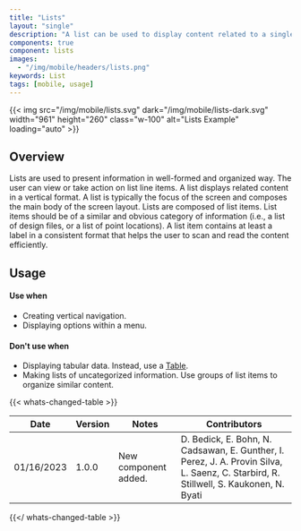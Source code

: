 ```yaml
---
title: "Lists"
layout: "single"
description: "A list can be used to display content related to a single subject."
components: true
component: lists
images:
  - "/img/mobile/headers/lists.png"
keywords: List
tags: [mobile, usage]
---
```


{{< img src="/img/mobile/lists.svg" dark="/img/mobile/lists-dark.svg" width="961" height="260" class="w-100" alt="Lists Example" loading="auto" >}}

## Overview

Lists are used to present information in well-formed and organized way. The user can view or take action on list line items. A list displays related content in a vertical format. A list is typically the focus of the screen and composes the main body of the screen layout. Lists are composed of list items. List items should be of a similar and obvious category of information (i.e., a list of design files, or a list of point locations). A list item contains at least a label in a consistent format that helps the user to scan and read the content efficiently.

## Usage

#### Use when

- Creating vertical navigation.
- Displaying options within a menu.

#### Don't use when

- Displaying tabular data. Instead, use a [Table](/components/mobile/tables/).
- Making lists of uncategorized information. Use groups of list items to organize similar content.

{{< whats-changed-table >}}

| Date       | Version | Notes                | Contributors                                                                                                                          |
| ---------- | ------- | -------------------- | ------------------------------------------------------------------------------------------------------------------------------------- |
| 01/16/2023 | 1.0.0   | New component added. | D. Bedick, E. Bohn, N. Cadsawan, E. Gunther, I. Perez, J. A. Provin Silva, L. Saenz, C. Starbird, R. Stillwell, S. Kaukonen, N. Byati |

{{</ whats-changed-table >}}
